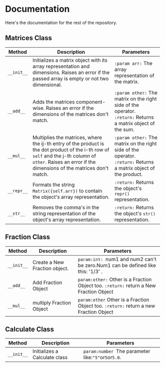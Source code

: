# Documentation
Here's the documentation for the rest of the repository.

## Matrices Class
| Method | Description | Parameters |
|--------|-------------|------------|
| `__init__` | Initializes a matrix object with its array representation and dimensions. Raises an error if the passed array is empty or not two dimensional. | `:param arr:` The array representation of the matrix. |
| `__add__`  | Adds the matrices component-wise. Raises an error if the dimensions of the matrices don't match. | `:param other:` The matrix on the right side of the operator. </br> `:return:` Returns a matrix object of the sum. |
| `__mul__`  | Multiplies the matrices, where the ij-th entry of the product is the dot product of the i-th row of `self` and the j-th column of `other`. Raises an error if the dimensions of the matrices don't match. | `:param other:` The matrix on the right side of the operator. </br> `:return:` Returns a matrix object of the product. |
| `__repr__` | Formats the string `Matrix({self.arr})` to contain the object's array representation. | `:return:` Returns the object's `repr()` representation. |
| `__str__`  | Removes the comma's in the string representation of the object's array representation. | `:return:` Returns the object's `str()` representation. |

## Fraction Class
| Method | Description |  Parameters |
|--------|-------------|------------|
| `__init__` | Create a New Fraction object. | `param:int: `num1 and num2 can't be zero.Num1 can be defined like this: '1/3' .  |
| `__add__` | Add Fraction Object | `param:other:`  Other is a Fraction Object too. `:return:` return a New Fraction Object |
| `__mul__` | multiply Fraction Object | `param:other` Other is a Fraction Object too. `:return:` return a new Fraction Object |

## Calculate Class
| Method | Description | Parameters |
|----------|----------|----------|
| `__init__` | Initializes a Calculate class | `param:number `The parameter like:`"5"`or`5`or`5.0`. |
